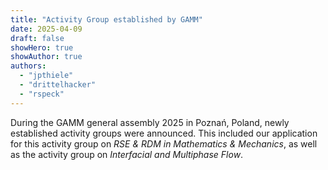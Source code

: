 ```yaml
---
title: "Activity Group established by GAMM"
date: 2025-04-09
draft: false
showHero: true
showAuthor: true
authors:
  - "jpthiele"
  - "drittelhacker"
  - "rspeck"
---
```


During the GAMM general assembly 2025 in Poznań, Poland,
newly established activity groups were announced.
This included our application for this activity group on *RSE & RDM in Mathematics & Mechanics*,
as well as the activity group on *Interfacial and Multiphase Flow*.
